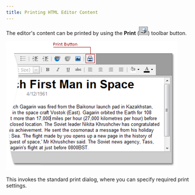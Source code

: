 ```yaml
---
title: Printing HTML Editor Content
---
```

The editor's content can be printed by using the **Print** (![ASPxHtmlEditor-Buttons-Printing](../../../images/Img8901.png)) toolbar button.
 

![ASPxHtmlEditor-Printig](../../../images/Img8902.png)

This invokes the standard print dialog, where you can specify required print settings.